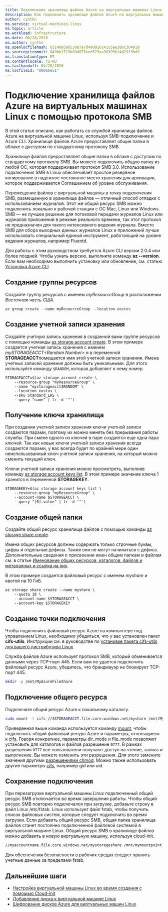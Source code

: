 ```yaml
---
title: Подключение хранилища файлов Azure на виртуальных машинах Linux с помощью протокола SMB
description: Как подключить хранилище файлов Azure на виртуальных машинах Linux, используя протокол SMB и Azure CLI
author: cynthn
ms.service: virtual-machines-linux
ms.topic: article
ms.workload: infrastructure
ms.date: 06/28/2018
ms.author: cynthn
ms.openlocfilehash: 0314095a053087a7d490926c41c6ae386c304919
ms.sourcegitcommit: 849bb1729b89d075eed579aa36395bf4d29f3bd9
ms.translationtype: MT
ms.contentlocale: ru-RU
ms.lasthandoff: 04/28/2020
ms.locfileid: "80066651"
---
```

# <a name="mount-azure-file-storage-on-linux-vms-using-smb"></a>Подключение хранилища файлов Azure на виртуальных машинах Linux с помощью протокола SMB

В этой статье описано, как работать со службой хранилища файлов Azure на виртуальной машине Linux, используя SMB-подключение и Azure CLI. Хранилище файлов Azure предоставляет общие папки в облаке с доступом по стандартному протоколу SMB. 

Хранилище файлов предоставляет общие папки в облаке с доступом по стандартному протоколу SMB. Вы можете подключить общую папку из любой ОС, которая поддерживает протокол SMB 3.0. Использование подключения SMB в Linux обеспечивает простое резервное копирование в надежное постоянное место хранения для архивации, которое поддерживается Соглашением об уровне обслуживания.

Перемещение файлов с виртуальной машины в точку подключения SMB, размещенную в хранилище файлов — отличный способ отладки с использованием журналов. Этот же общий ресурс SMB можно подключить локально к рабочей станции с ОС Mac, Linux или Windows. SMB — не лучшее решение для потоковой передачи журналов Linux или журналов приложений в режиме реального времени, так этот протокол не предназначен для такого интенсивного ведения журнала. Вместо SMB для сбора выходных данных журналов Linux и приложений лучше использовать специальный единый инструмент, работающий на уровне ведения журналов, например Fluentd.

Для работы с этим руководством требуется Azure CLI версии 2.0.4 или более поздней. Чтобы узнать версию, выполните команду **az --version**. Если вам необходимо выполнить установку или обновление, см. статью [Установка Azure CLI](/cli/azure/install-azure-cli). 


## <a name="create-a-resource-group"></a>Создание группы ресурсов

Создайте группу ресурсов с именем *myResourceGroup* в расположении *Восточная часть США*.

```azurecli
az group create --name myResourceGroup --location eastus
```

## <a name="create-a-storage-account"></a>Создание учетной записи хранения

Создайте учетную запись хранения в созданной вами группе ресурсов с помощью команды [az storage account create](/cli/azure/storage/account). В этом примере создается учетная запись хранения с именем *mySTORAGEACCT\<Random Number>* и в переменной **STORAGEACCT**помещается имя этой учетной записи хранения. Имена учетных записей хранения должны быть уникальными. Для этого используйте команду `$RANDOM`, которая добавляет к нему номер.

```azurecli
STORAGEACCT=$(az storage account create \
    --resource-group "myResourceGroup" \
    --name "mystorageacct$RANDOM" \
    --location eastus \
    --sku Standard_LRS \
    --query "name" | tr -d '"')
```

## <a name="get-the-storage-key"></a>Получение ключа хранилища

При создании учетной записи хранения ключи учетной записи создаются парами, поэтому их можно менять без прерывания работы службы. При смене одного из ключей в паре создается еще одна пара ключей. Так как новые ключи учетной записи хранения всегда создаются парами, у вас всегда будет по крайней мере один неиспользованный ключ учетной записи хранения, на который можно сменить текущий ключ.

Ключи учетной записи хранения можно просмотреть, выполнив команду [az storage account keys list](/cli/azure/storage/account/keys). В этом примере значение ключа 1 хранится в переменной **STORAGEKEY**.

```azurecli
STORAGEKEY=$(az storage account keys list \
    --resource-group "myResourceGroup" \
    --account-name $STORAGEACCT \
    --query "[0].value" | tr -d '"')
```

## <a name="create-a-file-share"></a>Создание общей папки

Создайте общий ресурс хранилища файлов с помощью команды [az storage share create](/cli/azure/storage/share). 

Имена общих ресурсов должны содержать только строчные буквы, цифры и отдельные дефисы. Также они не могут начинаться с дефиса. Дополнительные сведения о присвоении имен общим папкам и файлам см. в статье [Именование общих ресурсов, каталогов, файлов и метаданных и ссылка на них](https://docs.microsoft.com/rest/api/storageservices/Naming-and-Referencing-Shares--Directories--Files--and-Metadata).

В этом примере создается файловый ресурс с именем *myshare* и квотой на 10 ГиБ. 

```azurecli
az storage share create --name myshare \
    --quota 10 \
    --account-name $STORAGEACCT \
    --account-key $STORAGEKEY
```

## <a name="create-a-mount-point"></a>Создание точки подключения

Чтобы подключить файловый ресурс Azure на компьютере под управлением Linux, необходимо убедиться, что у вас установлен пакет **cifs-utils**. Инструкции см. в руководстве по [установке пакета cifs-utils для вашего дистрибутива Linux](../../storage/files/storage-how-to-use-files-linux.md#install-cifs-utils).

Служба файлов Azure использует протокол SMB, который обменивается данными через TCP-порт 445.  Если вам не удается подключить файловый ресурс Azure, убедитесь, что брандмауэр не блокирует TCP-порт 445.


```bash
mkdir -p /mnt/MyAzureFileShare
```

## <a name="mount-the-share"></a>Подключение общего ресурса

Подключите общий ресурс Azure к локальному каталогу. 

```bash
sudo mount -t cifs //$STORAGEACCT.file.core.windows.net/myshare /mnt/MyAzureFileShare -o vers=3.0,username=$STORAGEACCT,password=$STORAGEKEY,dir_mode=0777,file_mode=0777,serverino
```

Приведенная выше команда используется команду [mount](https://linux.die.net/man/8/mount), чтобы подключить общий файловый ресурс Azure и параметры, относящиеся к [cifs](https://linux.die.net/man/8/mount.cifs). Говоря конкретнее, параметры dir_mode и file_mode позволяют установить для каталогов и файлов разрешение `0777`. В рамках разрешения `0777` все пользователи получают доступ на чтение, запись и выполнение. Вы можете изменить эти разрешения. Для этого замените значения другими [разрешениями chmod](https://en.wikipedia.org/wiki/Chmod). Можно также использовать другие параметры [cifs](https://linux.die.net/man/8/mount.cifs), например gid или uid. 


## <a name="persist-the-mount"></a>Сохранение подключения

При перезагрузке виртуальной машины Linux подключенный общий ресурс SMB отключается во время завершения работы. Чтобы общий ресурс SMB повторно подключался при загрузке, добавьте строку в файл Linux /etc/fstab. Linux использует файл fstab, чтобы получить список файловых систем, которые следует подключить во время загрузки. Если добавить общий ресурс SMB, общая папка хранилища файлов станет постоянно подключенной файловой системой в виртуальной машине Linux. Общий ресурс SMB в хранилище файлов можно добавить в новую виртуальную машину, используя cloud-init.

```bash
//myaccountname.file.core.windows.net/mystorageshare /mnt/mymountpoint cifs vers=3.0,username=mystorageaccount,password=myStorageAccountKeyEndingIn==,dir_mode=0777,file_mode=0777
```

Для обеспечения безопасности в рабочих средах следует хранить учетные данные за пределами fstab.

## <a name="next-steps"></a>Дальнейшие шаги

- [Настройка виртуальной машины Linux во время создания с помощью Cloud-init](using-cloud-init.md)
- [Добавление диска к виртуальной машине Linux](add-disk.md)
- [Шифрование дисков Azure для виртуальных машин Linux](disk-encryption-overview.md)


